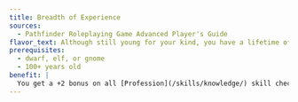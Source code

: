 ```yaml
---
title: Breadth of Experience
sources:
  - Pathfinder Roleplaying Game Advanced Player's Guide
flavor_text: Although still young for your kind, you have a lifetime of knowledge and training.
prerequisites:
  - dwarf, elf, or gnome
  - 100+ years old
benefit: |
  You get a +2 bonus on all [Profession](/skills/knowledge/) skill checks, and can make checks with those skills untrained.
---
```


